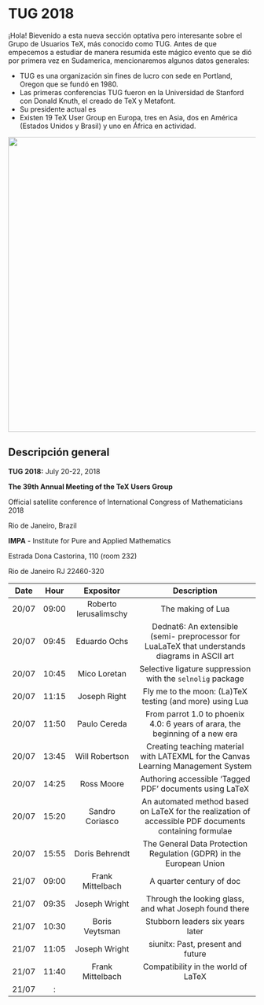 TUG 2018
===
¡Hola! Bievenido a esta nueva sección optativa pero interesante sobre el Grupo de Usuarios TeX, más conocido como TUG. Antes de que empecemos a estudiar de manera resumida este mágico evento que se dió por primera vez en Sudamerica, mencionaremos algunos datos generales:

* TUG es una organización sin fines de lucro con sede en Portland, Oregon que se fundó en 1980.
* Las primeras conferencias TUG fueron en la Universidad de Stanford con Donald Knuth, el creado de TeX y Metafont.
* Su presidente actual es 
* Existen 19 TeX User Group en Europa, tres en Asia, dos en América (Estados Unidos y Brasil) y uno en África en actividad.

<p align="center">
  <img src="https://tug.org/tug2018/tug2018-color.jpg"  width="600"/>
</p>

## Descripción general

**TUG 2018:** July 20-22, 2018

**The 39th Annual Meeting of the TeX Users Group**

Official satellite conference of International Congress of Mathematicians 2018

Rio de Janeiro, Brazil

**IMPA** - Institute for Pure and Applied Mathematics

Estrada Dona Castorina, 110 (room 232)

Rio de Janeiro RJ 22460-320

| Date | Hour |Expositor |Description |
|:----:|:----:|:----------:|:---:|
|20/07 | 09:00|Roberto Ierusalimschy|The making of Lua|
|20/07 | 09:45|Eduardo Ochs|Dednat6: An extensible (semi- preprocessor for LuaLaTeX that understands diagrams in ASCII art|
|20/07| 10:45|Mico Loretan|Selective ligature suppression with the `selnolig` package|
|20/07|11:15|Joseph Right|Fly me to the moon: (La)TeX testing (and more) using Lua|
|20/07|11:50|Paulo Cereda|From parrot 1.0 to phoenix 4.0: 6 years of arara, the beginning of a new era|
|20/07|13:45|Will Robertson|Creating teaching material with LATEXML for the Canvas Learning Management System|
|20/07|14:25|Ross Moore|Authoring accessible ‘Tagged PDF’ documents using LaTeX|
|20/07|15:20|Sandro Coriasco|An automated method based on LaTeX for the realization of accessible PDF documents containing formulae|
|20/07|15:55|Doris Behrendt|The General Data Protection Regulation (GDPR) in the European Union|
|21/07|09:00|Frank Mittelbach|A quarter century of doc|
|21/07|09:35|Joseph Wright|Through the looking glass, and what Joseph found there|
|21/07|10:30|Boris Veytsman|Stubborn leaders six years later|
|21/07|11:05| Joseph Wright|siunitx: Past, present and future|
|21/07|11:40| Frank Mittelbach|Compatibility in the world of LaTeX|
|21/07|:|